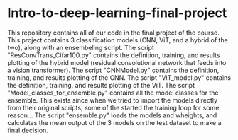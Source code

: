 # Intro-to-deep-learning-final-project
This repository contains all of our code in the final project of the course. This project contains 3 classification models (CNN, ViT, and a hybrid of the two), along with an ensembeling script.
The script "ResConvTrans_Cifar100.py" contains the definition, training, and results plotting of the hybrid model (residual convolutional network that feeds into a vision transformer).
The script "CNNModel.py" contains the definition, training, and results plotting of the CNN.
The script "ViT_model.py" contains the definition, training, and results plotting of the ViT.
The script "Model_classes_for_ensemble.py" contains all the model classes for the ensemble. This exists since when we tried to import the models directly from their original scripts, some of the started the training loop for some reason...
The script "ensemble.py" loads the models and wheights, and calculates the mean output of the 3 models on the test dataset to make a final decision. 
